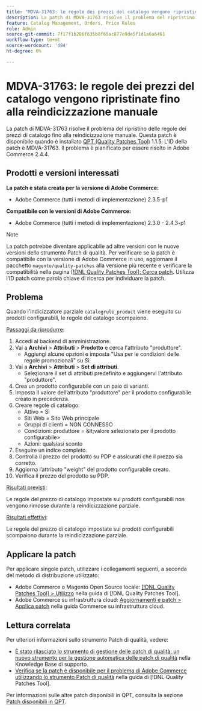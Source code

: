```yaml
---
title: "MDVA-31763: le regole dei prezzi del catalogo vengono ripristinate fino alla reindicizzazione manuale"
description: La patch di MDVA-31763 risolve il problema del ripristino delle regole dei prezzi di catalogo fino alla reindicizzazione manuale. Questa patch è disponibile quando è installato [Quality Patches Tool (QPT)](https://experienceleague.adobe.com/en/docs/commerce-knowledge-base/kb/announcements/commerce-announcements/magento-quality-patches-released-new-tool-to-self-serve-quality-patches) 1.1.5. L'ID della patch è MDVA-31763. Il problema è pianificato per essere risolto in Adobe Commerce 2.4.4.
feature: Catalog Management, Orders, Price Rules
role: Admin
source-git-commit: 7f17f1b286f635b8f65ac877e9de5f1d1a6a6461
workflow-type: tm+mt
source-wordcount: '484'
ht-degree: 0%

---
```


# MDVA-31763: le regole dei prezzi del catalogo vengono ripristinate fino alla reindicizzazione manuale

La patch di MDVA-31763 risolve il problema del ripristino delle regole dei prezzi di catalogo fino alla reindicizzazione manuale. Questa patch è disponibile quando è installato [QPT (Quality Patches Tool)](https://experienceleague.adobe.com/en/docs/commerce-knowledge-base/kb/announcements/commerce-announcements/magento-quality-patches-released-new-tool-to-self-serve-quality-patches) 1.1.5. L&#39;ID della patch è MDVA-31763. Il problema è pianificato per essere risolto in Adobe Commerce 2.4.4.

## Prodotti e versioni interessati

**La patch è stata creata per la versione di Adobe Commerce:**

* Adobe Commerce (tutti i metodi di implementazione) 2.3.5-p1

**Compatibile con le versioni di Adobe Commerce:**

* Adobe Commerce (tutti i metodi di implementazione) 2.3.0 - 2.4.3-p1

>[!NOTE]
>
>La patch potrebbe diventare applicabile ad altre versioni con le nuove versioni dello strumento Patch di qualità. Per verificare se la patch è compatibile con la versione di Adobe Commerce in uso, aggiornare il pacchetto `magento/quality-patches` alla versione più recente e verificare la compatibilità nella pagina [[!DNL Quality Patches Tool]: Cerca patch](https://experienceleague.adobe.com/en/docs/commerce-knowledge-base/kb/announcements/commerce-announcements/magento-quality-patches-released-new-tool-to-self-serve-quality-patches). Utilizza l’ID patch come parola chiave di ricerca per individuare la patch.

## Problema

Quando l&#39;indicizzatore parziale `catalogrule_product` viene eseguito su prodotti configurabili, le regole del catalogo scompaiono.

<u>Passaggi da riprodurre</u>:

1. Accedi al backend di amministrazione.
1. Vai a **Archivi** > **Attributi** > **Prodotto** e cerca l&#39;attributo &quot;produttore&quot;.
   * Aggiungi alcune opzioni e imposta &quot;Usa per le condizioni delle regole promozionali&quot; su *Sì*.
1. Vai a **Archivi** > **Attributi** > **Set di attributi**.
   * Selezionare il set di attributi predefinito e aggiungervi l&#39;attributo &quot;produttore&quot;.
1. Crea un prodotto configurabile con un paio di varianti.
1. Imposta il valore dell’attributo &quot;produttore&quot; per il prodotto configurabile creato in precedenza.
1. Creare regole di catalogo:
   * Attivo = Sì
   * Siti Web = Sito Web principale
   * Gruppi di clienti = NON CONNESSO
   * Condizioni: produttore = \&lt;valore selezionato per il prodotto configurabile>
   * Azioni: qualsiasi sconto
1. Eseguire un indice completo.
1. Controlla il prezzo del prodotto su PDP e assicurati che il prezzo sia corretto.
1. Aggiorna l’attributo &quot;weight&quot; del prodotto configurabile creato.
1. Verifica il prezzo del prodotto su PDP.

<u>Risultati previsti</u>:

Le regole del prezzo di catalogo impostate sui prodotti configurabili non vengono rimosse durante la reindicizzazione parziale.

<u>Risultati effettivi</u>:

Le regole del prezzo di catalogo impostate sui prodotti configurabili scompaiono durante la reindicizzazione parziale.

## Applicare la patch

Per applicare singole patch, utilizzare i collegamenti seguenti, a seconda del metodo di distribuzione utilizzato:

* Adobe Commerce o Magento Open Source locale: [[!DNL Quality Patches Tool] > Utilizzo](/help/tools/quality-patches-tool/usage.md) nella guida di [!DNL Quality Patches Tool].
* Adobe Commerce su infrastruttura cloud: [Aggiornamenti e patch > Applica patch](https://experienceleague.adobe.com/docs/commerce-cloud-service/user-guide/develop/upgrade/apply-patches.html) nella guida Commerce su infrastruttura cloud.

## Lettura correlata

Per ulteriori informazioni sullo strumento Patch di qualità, vedere:

* [È stato rilasciato lo strumento di gestione delle patch di qualità: un nuovo strumento per la gestione automatica delle patch di qualità](https://experienceleague.adobe.com/en/docs/commerce-knowledge-base/kb/announcements/commerce-announcements/magento-quality-patches-released-new-tool-to-self-serve-quality-patches) nella Knowledge Base di supporto.
* [Verifica se la patch è disponibile per il problema di Adobe Commerce utilizzando lo strumento Patch di qualità](/help/tools/quality-patches-tool/patches-available-in-qpt/check-patch-for-magento-issue-with-magento-quality-patches.md) nella guida di [!DNL Quality Patches Tool].

Per informazioni sulle altre patch disponibili in QPT, consulta la sezione [Patch disponibili in QPT](https://support.magento.com/hc/en-us/sections/360010506631-Patches-available-in-MQP-tool-).
